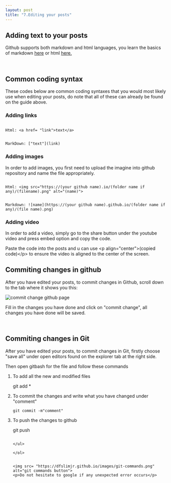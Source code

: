 ```yaml
---
layout: post
title: "7.Editing your posts"
---
```


<h2>Adding text to your posts</h2>
<p>Github supports both markdown and html languages, you learn the basics of markdown <a href="https://www.markdownguide.org/basic-syntax/">here</a>
  or html <a href="https://developer.mozilla.org/en-US/docs/Learn/Getting_started_with_the_web/HTML_basics"> here.</a></p>
<br />
<h2>Common coding syntax</h2>
<p>These codes below are common coding syntaxes that you would most likely use when editing your posts, 
  do note that all of these can already be found on the guide above.</p>
<h3>Adding links</h3>

```

Html: <a href= "link">text</a>

```

```

MarkDown: ["text"](link)

```

<h3>Adding images</h3>
<p>In order to add images, you first need to upload the imagine into github repository and name the file appropriately.</p>

```

Html: <img src="https://(your github name).io/(folder name if any)/(filename).png" alt="(name)">

```

```

Markdown: ![name](https://(your github name).github.io/(folder name if any)/(file name).png)

```

<h3>Adding video</h3>
<p>In order to add a video, simply go to the share button under the youtube video and press embed option and copy the code.</p>
Paste the code into the posts and u can use &ltp align="center"&gt(copied code)&lt/p&gt to ensure the video is aligned to the center of the screen.
<br />
<h2>Commiting changes in github</h2>
<p>After you have edited your posts, to commit changes in Github, scroll down to the tab where it shows you this:</p>
<img src= "https://dfslimjr.github.io/images/commit-change-github.png" alt="commit change github page">

<p>Fill in the changes you have done and click on "commit change", all changes you have done will be saved.</p>
<br />
<h2>Commiting changes in Git</h2>
<p>After you have edited your posts, to commit changes in Git, firstly choose "save all" under open editors found on the explorer tab at the right side.</p>
<p>Then open gitbash for the file and follow these commands </p>

<ol>
 
 <li>
  To add all the new and modified files
 </li>
 
   git add *

 <li>
  To commit the changes and write what you have changed under "comment"
 </li>
 
   
   ```
   git commit -m"comment"
   ```
   

 <li>
  To push the changes to github
 </li>
 

  git push
  ```
  
</ul>

</ol>


<img src= "https://dfslimjr.github.io/images/git-commands.png" alt="git commands button">
<p>Do not hesitate to google if any unexpected error occurs</p>



    
